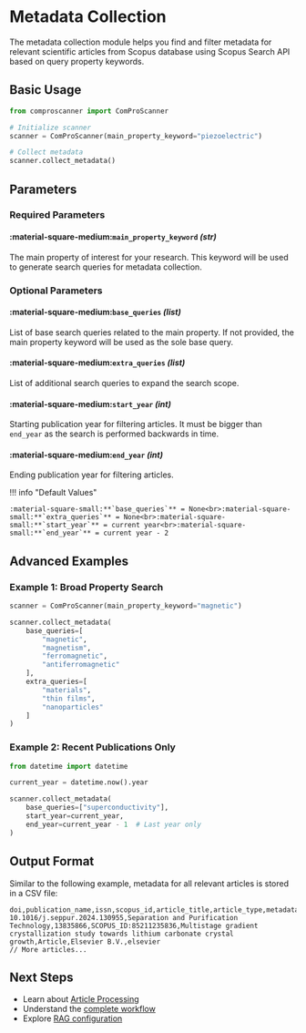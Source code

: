 # Metadata Collection

The metadata collection module helps you find and filter metadata for relevant scientific articles from Scopus database using Scopus Search API based on query property keywords.

## Basic Usage

```python
from comproscanner import ComProScanner

# Initialize scanner
scanner = ComProScanner(main_property_keyword="piezoelectric")

# Collect metadata
scanner.collect_metadata()
```

## Parameters

### Required Parameters

#### :material-square-medium:`main_property_keyword` _(str)_

The main property of interest for your research. This keyword will be used to generate search queries for metadata collection.

### Optional Parameters

#### :material-square-medium:`base_queries` _(list)_

List of base search queries related to the main property. If not provided, the main property keyword will be used as the sole base query.

#### :material-square-medium:`extra_queries` _(list)_

List of additional search queries to expand the search scope.

#### :material-square-medium:`start_year` _(int)_

Starting publication year for filtering articles. It must be bigger than `end_year` as the search is performed backwards in time.

#### :material-square-medium:`end_year` _(int)_

Ending publication year for filtering articles.

!!! info "Default Values"

    :material-square-small:**`base_queries`** = None<br>:material-square-small:**`extra_queries`** = None<br>:material-square-small:**`start_year`** = current year<br>:material-square-small:**`end_year`** = current year - 2

## Advanced Examples

### Example 1: Broad Property Search

```python
scanner = ComProScanner(main_property_keyword="magnetic")

scanner.collect_metadata(
    base_queries=[
        "magnetic",
        "magnetism",
        "ferromagnetic",
        "antiferromagnetic"
    ],
    extra_queries=[
        "materials",
        "thin films",
        "nanoparticles"
    ]
)
```

### Example 2: Recent Publications Only

```python
from datetime import datetime

current_year = datetime.now().year

scanner.collect_metadata(
    base_queries=["superconductivity"],
    start_year=current_year,
    end_year=current_year - 1  # Last year only
)
```

## Output Format

Similar to the following example, metadata for all relevant articles is stored in a CSV file:

```csv title="piezoelectric_metadata.csv" linenums="1"
doi,publication_name,issn,scopus_id,article_title,article_type,metadata_publisher,general_publisher
10.1016/j.seppur.2024.130955,Separation and Purification Technology,13835866,SCOPUS_ID:85211235836,Multistage gradient crystallization study towards lithium carbonate crystal growth,Article,Elsevier B.V.,elsevier
// More articles...
```

## Next Steps

- Learn about [Article Processing](article-processing.md)
- Understand the [complete workflow](../workflow/overview.md)
- Explore [RAG configuration](../rag-config.md)
